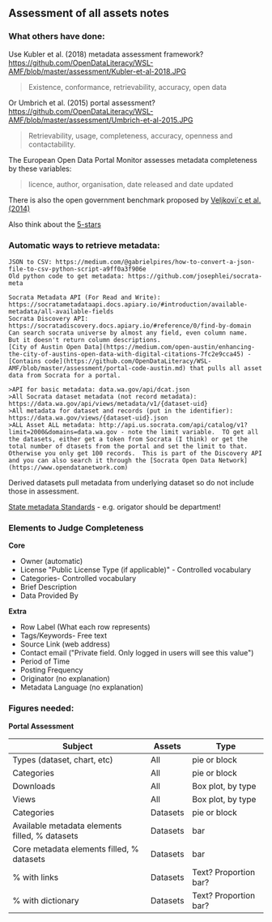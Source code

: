 ## Assessment of all assets notes


### What others have done:

Use Kubler et al. (2018) metadata assessment framework? 
https://github.com/OpenDataLiteracy/WSL-AMF/blob/master/assessment/Kubler-et-al-2018.JPG

> Existence, conformance, retrievability, accuracy, open data

Or Umbrich et al. (2015) portal assessment? https://github.com/OpenDataLiteracy/WSL-AMF/blob/master/assessment/Umbrich-et-al-2015.JPG

> Retrievability, usage, completeness, accuracy, openness and contactability.  

The European Open Data Portal Monitor assesses metadata completeness by these variables:
    
> licence, author, organisation, date released and date updated 

There is also the open government benchmark proposed by [Veljkovi´c et al. (2014)](https://www.sciencedirect.com/science/article/pii/S0740624X14000434)

Also think about the [5-stars](https://www.europeandataportal.eu/elearning/en/module10/#/id/co-01)

### Automatic ways to retrieve metadata:

    JSON to CSV: https://medium.com/@gabrielpires/how-to-convert-a-json-file-to-csv-python-script-a9ff0a3f906e
    Old python code to get metadata: https://github.com/josephlei/socrata-meta
    
    Socrata Metadata API (For Read and Write): https://socratametadataapi.docs.apiary.io/#introduction/available-metadata/all-available-fields
    Socrata Discovery API: https://socratadiscovery.docs.apiary.io/#reference/0/find-by-domain  Can search socrata universe by almost any field, even column name.  But it doesn't return column descriptions.
    [City of Austin Open Data](https://medium.com/open-austin/enhancing-the-city-of-austins-open-data-with-digital-citations-7fc2e9cca45) - [Contains code](https://github.com/OpenDataLiteracy/WSL-AMF/blob/master/assessment/portal-code-austin.md) that pulls all asset data from Socrata for a portal.

    >API for basic metadata: data.wa.gov/api/dcat.json
    >All Socrata dataset metadata (not record metadata): https://data.wa.gov/api/views/metadata/v1/{dataset-uid}
    >All metadata for dataset and records (put in the identifier): https://data.wa.gov/views/{dataset-uid}.json
    >ALL Asset ALL metadata: http://api.us.socrata.com/api/catalog/v1?limit=2000&domains=data.wa.gov - note the limit variable.  TO get all the datasets, either get a token from Socrata (I think) or get the total number of dtasets from the portal and set the limit to that.  Otherwise you only get 100 records.  This is part of the Discovery API and you can also search it through the [Socrata Open Data Network](https://www.opendatanetwork.com)


Derived datasets pull metadata from underlying dataset so do not include those in assessment.


[State metadata Standards](https://docs.google.com/viewerng/viewer?url=https://ocio.wa.gov/sites/default/files/public/policies/187_10.docx) - e.g. origator should be department!

### Elements to Judge Completeness

**Core**

* Owner (automatic)
* License "Public License Type (if applicable)" - Controlled vocabulary
* Categories- Controlled vocabulary
* Brief Description
* Data Provided By

**Extra**

* Row Label (What each row represents)
* Tags/Keywords- Free text
* Source Link (web address)
* Contact email ("Private field. Only logged in users will see this value")
* Period of Time
* Posting Frequency
* Originator (no explanation)
* Metadata Language (no explanation)


### Figures needed:

**Portal Assessment**

| Subject | Assets | Type |
|---------|--------|------|
Types (dataset, chart, etc) | All | pie or block
Categories | All | pie or block
Downloads | All | Box plot, by type
Views | All | Box plot, by type
Categories | Datasets | pie or block
Available metadata elements filled, % datasets | Datasets | bar
Core metadata elements filled, % datasets | Datasets | bar
% with links | Datasets | Text? Proportion bar?
% with dictionary | Datasets | Text? Proportion bar?
